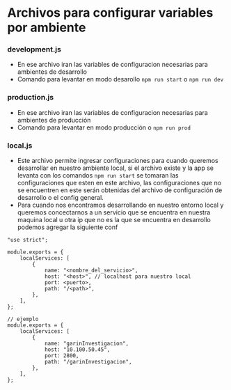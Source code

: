 # Archivos para configurar variables por ambiente

### development.js

- En ese archivo iran las variables de configuracion necesarias para ambientes de desarrollo
- Comando para levantar en modo desarollo `npm run start` o `npm run dev`

### production.js

- En ese archivo iran las variables de configuracion necesarias para ambientes de producción
- Comando para levantar en modo producción o `npm run prod`

### local.js

- Este archivo permite ingresar configuraciones para cuando queremos desarrollar en nuestro ambiente local, si el archivo existe y la app se levanta con los comandos `npm run start` se tomaran las configuraciones que esten en este archivo, las configuraciones que no se encuentren en este serán obtenidas del archivo de configuración de desarrollo o el config general.
- Para cuando nos encontramos desarrollando en nuestro entorno local y queremos concectarnos a un servicio que se encuentra en nuestra maquina local u otra ip que no es la que se encuentra en desarrollo podemos agregar la siguiente conf

```
"use strict";

module.exports = {
    localServices: [
        {
            name: "<nombre_del_servicio>",
            host: "<host>", // localhost para nuestro local
            port: <puerto>,
            path: "/<path>",
        },
    ],
};
```
```
// ejemplo
module.exports = {
    localServices: [
        {
            name: "garinInvestigacion",
            host: "10.100.50.45",
            port: 2800,
            path: "/garinInvestigacion",
        },
    ],
};
```